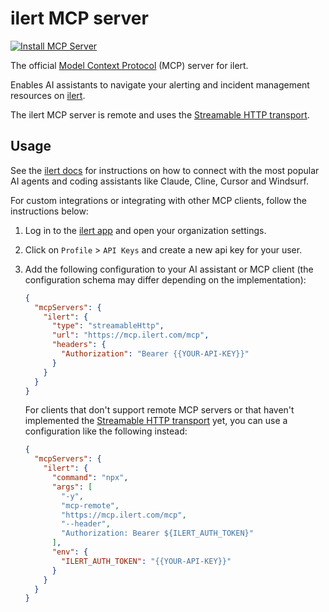 # ilert MCP server

[![Install MCP Server](https://cursor.com/deeplink/mcp-install-light.svg)](https://cursor.com/en/install-mcp?name=ilert&config=eyJ0eXBlIjoic3RyZWFtYWJsZUh0dHAiLCJ1cmwiOiJodHRwczovL21jcC5pbGVydC5jb20vbWNwIiwiaGVhZGVycyI6eyJBdXRob3JpemF0aW9uIjoiQmVhcmVyIHtZT1VSLUlMRVJULUFQSS1LRVktSEVSRX0ifX0%3D)

The official [Model Context Protocol](https://modelcontextprotocol.io/introduction) (MCP) server for ilert.

Enables AI assistants to navigate your alerting and incident management resources on [ilert](https://www.ilert.com/).

The ilert MCP server is remote and uses the [Streamable HTTP transport](https://modelcontextprotocol.io/specification/2025-03-26/basic/transports#streamable-http).

## Usage

See the [ilert docs](https://docs.ilert.com/developer-docs/mcp-server/overview) for instructions on how to connect with the most popular AI agents and coding assistants like Claude, Cline, Cursor and Windsurf.

For custom integrations or integrating with other MCP clients, follow the instructions below:

1. Log in to the [ilert app](https://app.ilert.com) and open your organization settings.

2. Click on `Profile` > `API Keys` and create a new api key for your user.

3. Add the following configuration to your AI assistant or MCP client (the configuration schema may differ depending on the implementation):
   ```json
   {
     "mcpServers": {
       "ilert": {
         "type": "streamableHttp",
         "url": "https://mcp.ilert.com/mcp",
         "headers": {
           "Authorization": "Bearer {{YOUR-API-KEY}}"
         }
       }
     }
   }
   ```
   For clients that don't support remote MCP servers or that haven't implemented the [Streamable HTTP transport](https://modelcontextprotocol.io/specification/2025-03-26/basic/transports#streamable-http) yet, you can use a configuration like the following instead:
   ```json
   {
     "mcpServers": {
       "ilert": {
         "command": "npx",
         "args": [
           "-y",
           "mcp-remote",
           "https://mcp.ilert.com/mcp",
           "--header",
           "Authorization: Bearer ${ILERT_AUTH_TOKEN}"
         ],
         "env": {
           "ILERT_AUTH_TOKEN": "{{YOUR-API-KEY}}"
         }
       }
     }
   }
   ```
